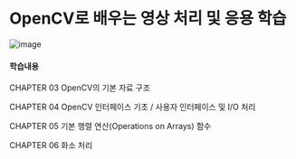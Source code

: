 
# OpenCV로 배우는 영상 처리 및 응용 학습

![image](http://image.yes24.com/momo/TopCate1100/MidCate008/109974304.jpg)


#### 학습내용

CHAPTER 03 OpenCV의 기본 자료 구조

CHAPTER 04 OpenCV 인터페이스 기초 / 사용자 인터페이스 및 I/O 처리

CHAPTER 05 기본 행렬 연산(Operations on Arrays) 함수

CHAPTER 06 화소 처리
